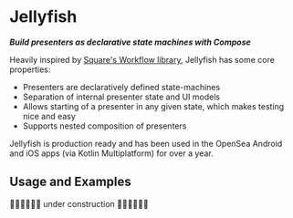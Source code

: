 # Jellyfish
***Build presenters as declarative state machines with Compose***

Heavily inspired by [Square's Workflow library](https://square.github.io/workflow/), Jellyfish has some core properties:
- Presenters are declaratively defined state-machines
- Separation of internal presenter state and UI models
- Allows starting of a presenter in any given state, which makes testing nice and easy
- Supports nested composition of presenters

 Jellyfish is production ready and has been used in the OpenSea Android and iOS apps (via Kotlin Multiplatform) for over a year.

## Usage and Examples
🚧🚧🚧🚧🚧🚧 under construction 🚧🚧🚧🚧🚧🚧
